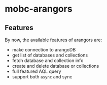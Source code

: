 # mobc-arangors

## Features

By now, the available features of arangors are:

- make connection to arangoDB
- get list of databases and collections
- fetch database and collection info
- create and delete database or collections
- full featured AQL query
- support both `async` and sync
